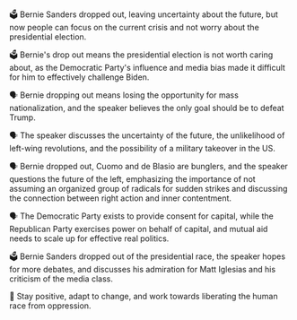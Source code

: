 🗳️ Bernie Sanders dropped out, leaving uncertainty about the future, but now people can focus on the current crisis and not worry about the presidential election.

🗳️ Bernie's drop out means the presidential election is not worth caring about, as the Democratic Party's influence and media bias made it difficult for him to effectively challenge Biden.

🗣️ Bernie dropping out means losing the opportunity for mass nationalization, and the speaker believes the only goal should be to defeat Trump.

🗣️ The speaker discusses the uncertainty of the future, the unlikelihood of left-wing revolutions, and the possibility of a military takeover in the US.

🗣️ Bernie dropped out, Cuomo and de Blasio are bunglers, and the speaker questions the future of the left, emphasizing the importance of not assuming an organized group of radicals for sudden strikes and discussing the connection between right action and inner contentment.

🗣️ The Democratic Party exists to provide consent for capital, while the Republican Party exercises power on behalf of capital, and mutual aid needs to scale up for effective real politics.

🗳️ Bernie Sanders dropped out of the presidential race, the speaker hopes for more debates, and discusses his admiration for Matt Iglesias and his criticism of the media class.

🍞 Stay positive, adapt to change, and work towards liberating the human race from oppression.

